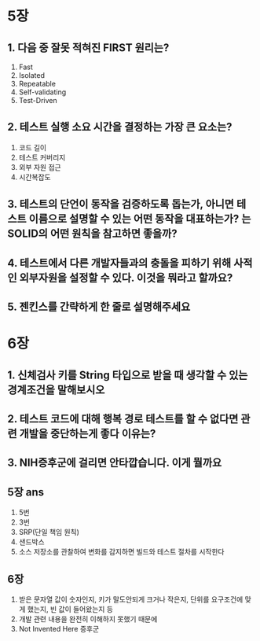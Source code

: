 # 5장

## 1. 다음 중 잘못 적혀진 FIRST 원리는?
1. Fast
2. Isolated
3. Repeatable
4. Self-validating
5. Test-Driven

## 2. 테스트 실행 소요 시간을 결정하는 가장 큰 요소는?
1. 코드 길이
2. 테스트 커버리지
3. 외부 자원 접근
4. 시간복잡도

## 3. 테스트의 단언이 동작을 검증하도록 돕는가, 아니면 테스트 이름으로 설명할 수 있는 어떤 동작을 대표하는가? 는 SOLID의 어떤 원칙을 참고하면 좋을까?

## 4. 테스트에서 다른 개발자들과의 충돌을 피하기 위해 사적인 외부자원을 설정할 수 있다. 이것을 뭐라고 할까요?

## 5. 젠킨스를 간략하게 한 줄로 설명해주세요

# 6장

## 1. 신체검사 키를 String 타입으로 받을 때 생각할 수 있는 경계조건을 말해보시오

## 2. 테스트 코드에 대해 행복 경로 테스트를 할 수 없다면 관련 개발을 중단하는게 좋다 이유는?

## 3. NIH증후군에 걸리면 안타깝습니다. 이게 뭘까요




## 5장 ans
1. 5번
2. 3번
3. SRP(단일 책임 원칙)
4. 샌드박스
5. 소스 저장소를 관찰하여 변화를 감지하면 빌드와 테스트 절차를 시작한다

## 6장
1. 받은 문자열 값이 숫자인지, 키가 말도안되게 크거나 작은지, 단위를 요구조건에 맞게 했는지, 빈 값이 들어왔는지 등
2. 개발 관련 내용을 완전히 이해하지 못했기 때문에
3. Not Invented Here 증후군
